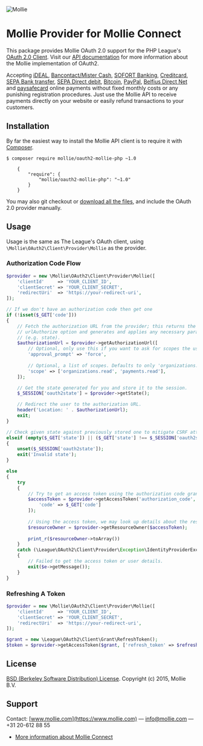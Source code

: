 ![Mollie](https://www.mollie.nl/files/Mollie-Logo-Style-Small.png) 

# Mollie Provider for Mollie Connect #

This package provides Mollie OAuth 2.0 support for the PHP League's [OAuth 2.0 Client](https://github.com/thephpleague/oauth2-client). Visit our [API documentation](https://www.mollie.com/en/docs/oauth/overview) for more information about the Mollie implementation of OAuth2.

Accepting [iDEAL](https://www.mollie.com/ideal/), [Bancontact/Mister Cash](https://www.mollie.com/mistercash/), [SOFORT Banking](https://www.mollie.com/sofort/), [Creditcard](https://www.mollie.com/creditcard/), [SEPA Bank transfer](https://www.mollie.com/overboeking/), [SEPA Direct debit](https://www.mollie.com/directdebit/), [Bitcoin](https://www.mollie.com/bitcoin/), [PayPal](https://www.mollie.com/paypal/), [Belfius Direct Net](https://www.mollie.com/belfiusdirectnet/) and [paysafecard](https://www.mollie.com/paysafecard/) online payments without fixed monthly costs or any punishing registration procedures. Just use the Mollie API to receive payments directly on your website or easily refund transactions to your customers.

## Installation ##

By far the easiest way to install the Mollie API client is to require it with [Composer](http://getcomposer.org/doc/00-intro.md).

	$ composer require mollie/oauth2-mollie-php ~1.0

	    {
	        "require": {
	            "mollie/oauth2-mollie-php": "~1.0"
	        }
	    }


You may also git checkout or [download all the files](https://github.com/mollie/oauth2-mollie-php/archive/master.zip), and include the OAuth 2.0 provider manually.

## Usage

Usage is the same as The League's OAuth client, using `\Mollie\OAuth2\Client\Provider\Mollie` as the provider.

### Authorization Code Flow

```php
$provider = new \Mollie\OAuth2\Client\Provider\Mollie([
    'clientId'     => 'YOUR_CLIENT_ID',
    'clientSecret' => 'YOUR_CLIENT_SECRET',
    'redirectUri'  => 'https://your-redirect-uri',
]);

// If we don't have an authorization code then get one
if (!isset($_GET['code']))
{
    // Fetch the authorization URL from the provider; this returns the
    // urlAuthorize option and generates and applies any necessary parameters
    // (e.g. state).
    $authorizationUrl = $provider->getAuthorizationUrl([
        // Optional, only use this if you want to ask for scopes the user previously denied.
        'approval_prompt' => 'force', 
        
        // Optional, a list of scopes. Defaults to only 'organizations.read'.
        'scope' => ['organizations.read', 'payments.read'], 
    ]);

    // Get the state generated for you and store it to the session.
    $_SESSION['oauth2state'] = $provider->getState();

    // Redirect the user to the authorization URL.
    header('Location: ' . $authorizationUrl);
    exit;
}

// Check given state against previously stored one to mitigate CSRF attack
elseif (empty($_GET['state']) || ($_GET['state'] !== $_SESSION['oauth2state']))
{
    unset($_SESSION['oauth2state']);
    exit('Invalid state');
}

else
{
    try
    {
        // Try to get an access token using the authorization code grant.
        $accessToken = $provider->getAccessToken('authorization_code', [
            'code' => $_GET['code']
        ]);
        
        // Using the access token, we may look up details about the resource owner.
        $resourceOwner = $provider->getResourceOwner($accessToken);
        
        print_r($resourceOwner->toArray())
    }
    catch (\League\OAuth2\Client\Provider\Exception\IdentityProviderException $e)
    {
        // Failed to get the access token or user details.
        exit($e->getMessage());
    }
}
```

### Refreshing A Token

```php
$provider = new \Mollie\OAuth2\Client\Provider\Mollie([
    'clientId'     => 'YOUR_CLIENT_ID',
    'clientSecret' => 'YOUR_CLIENT_SECRET',
    'redirectUri'  => 'https://your-redirect-uri',
]);

$grant = new \League\OAuth2\Client\Grant\RefreshToken();
$token = $provider->getAccessToken($grant, ['refresh_token' => $refreshToken]);
```

## License ##
[BSD (Berkeley Software Distribution) License](http://www.opensource.org/licenses/bsd-license.php).
Copyright (c) 2015, Mollie B.V.

## Support ##
Contact: [www.mollie.com](https://www.mollie.com) — info@mollie.com — +31 20-612 88 55

+ [More information about Mollie Connect](https://www.mollie.com/connect/)
